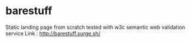 # barestuff
Static landing page from scratch tested with w3c semantic web validation service
Link : <http://barestuff.surge.sh/>

